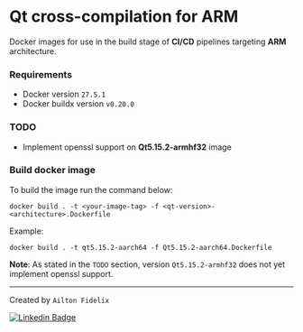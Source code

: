 # Qt cross-compilation for ARM

Docker images for use in the build stage of **CI/CD** pipelines targeting **ARM** architecture.

### Requirements

- Docker version `27.5.1`
- Docker buildx version `v0.20.0`

### TODO

- Implement openssl support on **Qt5.15.2-armhf32** image

### Build docker image

To build the image run the command below:

```
docker build . -t <your-image-tag> -f <qt-version>-<architecture>.Dockerfile
```

Example:

```
docker build . -t qt5.15.2-aarch64 -f Qt5.15.2-aarch64.Dockerfile
```

**Note**: As stated in the `TODO` section, version `Qt5.15.2-armhf32` does not yet implement openssl support.

---

Created by `Ailton Fidelix`

[![Linkedin Badge](https://img.shields.io/badge/-Ailton-blue?style=flat-square&logo=Linkedin&logoColor=white&link=https://www.linkedin.com/in/ailtonfidelix/)](https://www.linkedin.com/in/ailton-fidelix-9603b31b7/) 
